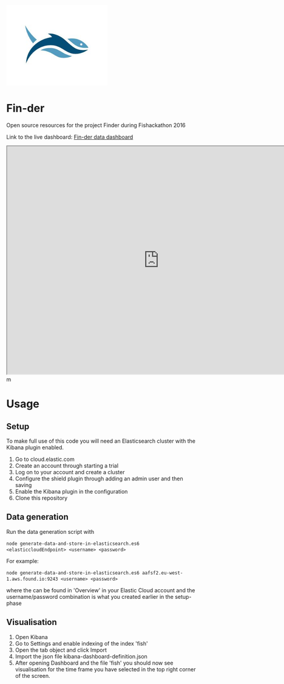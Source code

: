 ![alt tag](https://github.com/BaggeRob/Fin-der/blob/master/logo.png)
# Fin-der

Open source resources for the project Finder during Fishackathon 2016

Link to the live dashboard: [Fin-der data dashboard]()

<iframe src="https://c0746c228e7c9263ac770c7b3343112a.eu-west-1.aws.found.io/app/kibana#/dashboard/fish?embed=true&_g=(refreshInterval:(display:Off,pause:!f,value:0),time:(from:now-30d,mode:quick,to:now))&_a=(filters:!(),options:(darkTheme:!f),panels:!((col:7,id:Number-of-Inspections-Passed-slash-Failed,panelIndex:6,row:1,size_x:6,size_y:4,type:visualization),(col:1,id:'Number-of-inspections-carried-out-in-an-area-(Darker-colour-equal-Higher-density)',panelIndex:7,row:1,size_x:6,size_y:5,type:visualization),(col:7,id:Number-of-Passed-slash-Failed-Inspection-per-Supplier,panelIndex:9,row:5,size_x:6,size_y:4,type:visualization),(col:1,id:'Number-of-Passed-slash-Failed-Inspections-over-Time-(Passed-in-Blue,-Failed-in-Red)',panelIndex:10,row:6,size_x:6,size_y:3,type:visualization)),query:(query_string:(analyze_wildcard:!t,query:'*')),title:fish,uiState:(P-6:(vis:(colors:(failedinspection:%23EA6460,passedinspection:%231F78C1),legendOpen:!f)),P-9:(vis:(legendOpen:!f))))" height="600" width="800"></iframe>m


# Usage
## Setup
To make full use of this code you will need an Elasticsearch cluster with the Kibana plugin enabled.

1. Go to cloud.elastic.com
2. Create an account through starting a trial
3. Log on to your account and create a cluster
4. Configure the shield plugin through adding an admin user and then saving
5. Enable the Kibana plugin in the configuration
6. Clone this repository


## Data generation
Run the data generation script with

```
node generate-data-and-store-in-elasticsearch.es6 <elasticcloudEndpoint> <username> <password>
```

For example:

```
node generate-data-and-store-in-elasticsearch.es6 aafsf2.eu-west-1.aws.found.io:9243 <username> <password>
```

where the <elasticcloudEndpoint> can be found in 'Overview' in your Elastic Cloud account and the username/password combination is what you created earlier in the setup-phase

## Visualisation

1. Open Kibana
2. Go to Settings and enable indexing of the index 'fish'
3. Open the tab object and click Import
4. Import the json file kibana-dashboard-definition.json
5. After opening Dashboard and the file 'fish' you should now see visualisation for the time frame you have selected in the top right corner of the screen.
